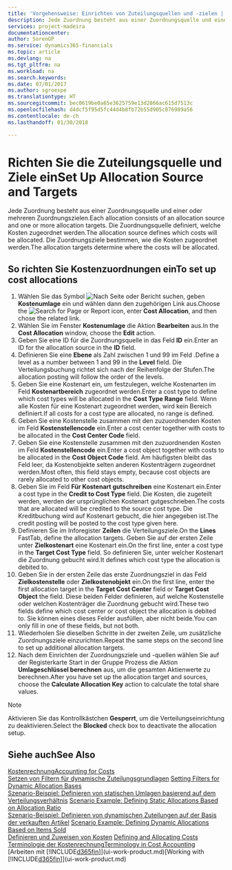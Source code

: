 ```yaml
---
title: 'Vorgehensweise: Einrichten von Zuteilungsquellen und -zielen | Microsoft Docs'
description: Jede Zuordnung besteht aus einer Zuordnungsquelle und einer oder mehreren Zuordnungszielen. Die Zuordnungsquelle definiert, welche Kosten zugeordnet werden. Die Zuordnungsziele bestimmen, wie die Kosten zugeordnet werden.
services: project-madeira
documentationcenter: 
author: SorenGP
ms.service: dynamics365-financials
ms.topic: article
ms.devlang: na
ms.tgt_pltfrm: na
ms.workload: na
ms.search.keywords: 
ms.date: 07/01/2017
ms.author: sgroespe
ms.translationtype: HT
ms.sourcegitcommit: bec0619be0a65e3625759e13d2866ac615d7513c
ms.openlocfilehash: d4dcf5f95d5fc44d4b8fb72b55d905c876989a56
ms.contentlocale: de-ch
ms.lasthandoff: 01/30/2018

---
```

# <a name="set-up-allocation-source-and-targets"></a><span data-ttu-id="c923f-105">Richten Sie die Zuteilungsquelle und Ziele ein</span><span class="sxs-lookup"><span data-stu-id="c923f-105">Set Up Allocation Source and Targets</span></span>
<span data-ttu-id="c923f-106">Jede Zuordnung besteht aus einer Zuordnungsquelle und einer oder mehreren Zuordnungszielen.</span><span class="sxs-lookup"><span data-stu-id="c923f-106">Each allocation consists of an allocation source and one or more allocation targets.</span></span> <span data-ttu-id="c923f-107">Die Zuordnungsquelle definiert, welche Kosten zugeordnet werden.</span><span class="sxs-lookup"><span data-stu-id="c923f-107">The allocation source defines which costs will be allocated.</span></span> <span data-ttu-id="c923f-108">Die Zuordnungsziele bestimmen, wie die Kosten zugeordnet werden.</span><span class="sxs-lookup"><span data-stu-id="c923f-108">The allocation targets determine where the costs will be allocated.</span></span>  

## <a name="to-set-up-cost-allocations"></a><span data-ttu-id="c923f-109">So richten Sie Kostenzuordnungen ein</span><span class="sxs-lookup"><span data-stu-id="c923f-109">To set up cost allocations</span></span>  
1.  <span data-ttu-id="c923f-110">Wählen Sie das Symbol ![Nach Seite oder Bericht suchen](media/ui-search/search_small.png "Symbol Nach Seite oder Bericht suchen"), geben **Kostenumlage** ein und wählen dann den zugehörigen Link aus.</span><span class="sxs-lookup"><span data-stu-id="c923f-110">Choose the ![Search for Page or Report](media/ui-search/search_small.png "Search for Page or Report icon") icon, enter **Cost Allocation**, and then chose the related link.</span></span>  
2.  <span data-ttu-id="c923f-111">Wählen Sie im Fenster **Kostenumlage** die Aktion **Bearbeiten** aus.</span><span class="sxs-lookup"><span data-stu-id="c923f-111">In the **Cost Allocation** window, choose the **Edit** action.</span></span>  
3.  <span data-ttu-id="c923f-112">Geben Sie eine ID für die Zuordnungsquelle in das Feld **ID** ein.</span><span class="sxs-lookup"><span data-stu-id="c923f-112">Enter an ID for the allocation source in the **ID** field.</span></span>  
4.  <span data-ttu-id="c923f-113">Definieren Sie eine **Ebene** als Zahl zwischen 1 und 99 im Feld .</span><span class="sxs-lookup"><span data-stu-id="c923f-113">Define a level as a number between 1 and 99 in the **Level** field.</span></span> <span data-ttu-id="c923f-114">Die Verteilungsbuchung richtet sich nach der Reihenfolge der Stufen.</span><span class="sxs-lookup"><span data-stu-id="c923f-114">The allocation posting will follow the order of the levels.</span></span>  
5.  <span data-ttu-id="c923f-115">Geben Sie eine Kostenart ein, um festzulegen, welche Kostenarten im Feld **Kostenartbereich** zugeordnet werden.</span><span class="sxs-lookup"><span data-stu-id="c923f-115">Enter a cost type to define which cost types will be allocated in the **Cost Type Range** field.</span></span> <span data-ttu-id="c923f-116">Wenn alle Kosten für eine Kostenart zugeordnet werden, wird kein Bereich definiert.</span><span class="sxs-lookup"><span data-stu-id="c923f-116">If all costs for a cost type are allocated, no range is defined.</span></span>  
6.  <span data-ttu-id="c923f-117">Geben Sie eine Kostenstelle zusammen mit den zuzuordnenden Kosten im Feld **Kostenstellencode** ein.</span><span class="sxs-lookup"><span data-stu-id="c923f-117">Enter a cost center together with costs to be allocated in the **Cost Center Code** field.</span></span>  
7.  <span data-ttu-id="c923f-118">Geben Sie eine Kostenstelle zusammen mit den zuzuordnenden Kosten im Feld **Kostenstellencode** ein.</span><span class="sxs-lookup"><span data-stu-id="c923f-118">Enter a cost object together with costs to be allocated in the **Cost Object Code** field.</span></span> <span data-ttu-id="c923f-119">Am häufigsten bleibt das Feld leer, da Kostenobjekte selten anderen Kostenträgern zugeordnet werden.</span><span class="sxs-lookup"><span data-stu-id="c923f-119">Most often, this field stays empty, because cost objects are rarely allocated to other cost objects.</span></span>  
8.  <span data-ttu-id="c923f-120">Geben Sie im Feld **Für Kostenart gutschreiben** eine Kostenart ein.</span><span class="sxs-lookup"><span data-stu-id="c923f-120">Enter a cost type in the **Credit to Cost Type** field.</span></span> <span data-ttu-id="c923f-121">Die Kosten, die zugeteilt werden, werden der ursprünglichen Kostenart gutgeschrieben.</span><span class="sxs-lookup"><span data-stu-id="c923f-121">The costs that are allocated will be credited to the source cost type.</span></span> <span data-ttu-id="c923f-122">Die Kreditbuchung wird auf Kostenart gebucht, die hier angegeben ist.</span><span class="sxs-lookup"><span data-stu-id="c923f-122">The credit posting will be posted to the cost type given here.</span></span>  
9. <span data-ttu-id="c923f-123">Definieren Sie im Inforegister **Zeilen** die Verteilungsziele.</span><span class="sxs-lookup"><span data-stu-id="c923f-123">On the **Lines** FastTab, define the allocation targets.</span></span> <span data-ttu-id="c923f-124">Geben Sie auf der ersten Zeile unter **Zielkostenart** eine Kostenart ein.</span><span class="sxs-lookup"><span data-stu-id="c923f-124">On the first line, enter a cost type in the **Target Cost Type** field.</span></span> <span data-ttu-id="c923f-125">So definieren Sie, unter welcher Kostenart die Zuordnung gebucht wird.</span><span class="sxs-lookup"><span data-stu-id="c923f-125">It defines which cost type the allocation is debited to.</span></span>  
10. <span data-ttu-id="c923f-126">Geben Sie in der ersten Zeile das erste Zuordnungsziel in das Feld **Zielkostenstelle** oder **Zielkostenobjekt** ein.</span><span class="sxs-lookup"><span data-stu-id="c923f-126">On the first line, enter the first allocation target in the **Target Cost Center** field or **Target Cost Object** the field.</span></span> <span data-ttu-id="c923f-127">Diese beiden Felder definieren, auf welche Kostenstelle oder welchen Kostenträger die Zuordnung gebucht wird.</span><span class="sxs-lookup"><span data-stu-id="c923f-127">These two fields define which cost center or cost object the allocation is debited to.</span></span> <span data-ttu-id="c923f-128">Sie können eines dieses Felder ausfüllen, aber nicht beide.</span><span class="sxs-lookup"><span data-stu-id="c923f-128">You can only fill in one of these fields, but not both.</span></span>  
11. <span data-ttu-id="c923f-129">Wiederholen Sie dieselben Schritte in der zweiten Zeile, um zusätzliche Zuordnungsziele einzurichten.</span><span class="sxs-lookup"><span data-stu-id="c923f-129">Repeat the same steps on the second line to set up additional allocation targets.</span></span>  
12. <span data-ttu-id="c923f-130">Nach dem Einrichten der Zuordnungsziele und -quellen wählen Sie auf der Registerkarte Start in der Gruppe Prozess die Aktion **Umlageschlüssel berechnen** aus, um die gesamten Aktienwerte zu berechnen.</span><span class="sxs-lookup"><span data-stu-id="c923f-130">After you have set up the allocation target and sources, choose the **Calculate Allocation Key** action to calculate the total share values.</span></span>  

> [!NOTE]  
>  <span data-ttu-id="c923f-131">Aktivieren Sie das Kontrollkästchen **Gesperrt**, um die Verteilungseinrichtung zu deaktivieren.</span><span class="sxs-lookup"><span data-stu-id="c923f-131">Select the **Blocked** check box to deactivate the allocation setup.</span></span>  

## <a name="see-also"></a><span data-ttu-id="c923f-132">Siehe auch</span><span class="sxs-lookup"><span data-stu-id="c923f-132">See Also</span></span>  
[<span data-ttu-id="c923f-133">Kostenrechnung</span><span class="sxs-lookup"><span data-stu-id="c923f-133">Accounting for Costs</span></span>](finance-manage-cost-accounting.md)  
 <span data-ttu-id="c923f-134">[Setzen von Filtern für dynamische Zuteilungsgrundlagen](finance-setting-filters-for-dynamic-allocation-bases.md) </span><span class="sxs-lookup"><span data-stu-id="c923f-134">[Setting Filters for Dynamic Allocation Bases](finance-setting-filters-for-dynamic-allocation-bases.md) </span></span>  
 <span data-ttu-id="c923f-135">[Szenario-Beispiel: Definieren von statischen Umlagen basierend auf dem Verteilungsverhältnis](finance-scenario-example-defining-static-allocations-based-on-allocation-ratio.md) </span><span class="sxs-lookup"><span data-stu-id="c923f-135">[Scenario Example: Defining Static Allocations Based on Allocation Ratio](finance-scenario-example-defining-static-allocations-based-on-allocation-ratio.md) </span></span>  
 <span data-ttu-id="c923f-136">[Szenario-Beispiel: Definieren von dynamischen Zuteilungen auf der Basis der verkauften Artikel](finance-scenario-example-defining-dynamic-allocations-based-on-items-sold.md) </span><span class="sxs-lookup"><span data-stu-id="c923f-136">[Scenario Example: Defining Dynamic Allocations Based on Items Sold](finance-scenario-example-defining-dynamic-allocations-based-on-items-sold.md) </span></span>  
 <span data-ttu-id="c923f-137">[Definieren und Zuweisen von Kosten](finance-define-and-allocate-costs.md) </span><span class="sxs-lookup"><span data-stu-id="c923f-137">[Defining and Allocating Costs](finance-define-and-allocate-costs.md) </span></span>  
 [<span data-ttu-id="c923f-138">Terminologie der Kostenrechnung</span><span class="sxs-lookup"><span data-stu-id="c923f-138">Terminology in Cost Accounting</span></span>](finance-terminology-in-cost-accounting.md)  
 <span data-ttu-id="c923f-139">[Arbeiten mit [!INCLUDE[d365fin](includes/d365fin_md.md)]](ui-work-product.md)</span><span class="sxs-lookup"><span data-stu-id="c923f-139">[Working with [!INCLUDE[d365fin](includes/d365fin_md.md)]](ui-work-product.md)</span></span>

